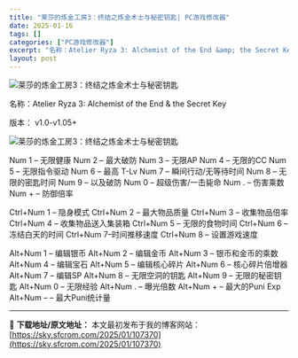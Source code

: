 ```yaml
---
title: "莱莎的炼金工房3：终结之炼金术士与秘密钥匙| PC游戏修改器"
date: 2025-01-16
tags: []
categories: ["PC游戏修改器"]
excerpt: "名称：Atelier Ryza 3: Alchemist of the End &amp; the Secret Key 版本： v1.0-v1.05+ Num 1 – 无限健康 Num 2 – 最大破防 Num 3 – 无限AP Num 4 – 无限的CC Num 5 – 无限指令驱动 Num 6&hellip;"
layout: post
---
```


<img title="1.webp" src="https://sky.sfcrom.com/wp-content/uploads/2025/01/54cb7dfe36ec6.webp" alt="莱莎的炼金工房3：终结之炼金术士与秘密钥匙" />

名称：Atelier Ryza 3: Alchemist of the End &amp; the Secret Key

版本： v1.0-v1.05+

<img title="2.webp" src="https://sky.sfcrom.com/wp-content/uploads/2025/01/16259fbbcccf5.webp" alt="莱莎的炼金工房3：终结之炼金术士与秘密钥匙" />

Num 1 – 无限健康
Num 2 – 最大破防
Num 3 – 无限AP
Num 4 – 无限的CC
Num 5 – 无限指令驱动
Num 6 – 最高 T-Lv
Num 7 – 瞬间行动/无等待时间
Num 8 – 无限的密匙时间
Num 9 – 以及破防
Num 0 – 超级伤害/一击毙命
Num . – 伤害乘数
Num + – 防御倍率

Ctrl+Num 1 – 隐身模式
Ctrl+Num 2 – 最大物品质量
Ctrl+Num 3 – 收集物品倍率
Ctrl+Num 4 – 收集物品送入集装箱
Ctrl+Num 5 – 无限的食物时间
Ctrl+Num 6 – 冻结白天的时间
Ctrl+Num 7–时间推移速度
Ctrl+Num 8 – 设置游戏速度

Alt+Num 1 – 编辑银币
Alt+Num 2 – 编辑金币
Alt+Num 3 – 银币和金币的乘数
Alt+Num 4 – 编辑宝石
Alt+Num 5 – 编辑核心碎片
Alt+Num 6 – 核心碎片倍增器
Alt+Num 7 – 编辑SP
Alt+Num 8 – 无限空洞的钥匙
Alt+Num 9 – 无限的秘密钥匙
Alt+Num 0 – 无限经验
Alt+Num . – 曝光倍数
Alt+Num + – 最大的Puni Exp
Alt+Num – – 最大Puni统计量

---
📖 **下载地址/原文地址：** 本文最初发布于我的博客网站：[https://sky.sfcrom.com/2025/01/107370](https://sky.sfcrom.com/2025/01/107370)
